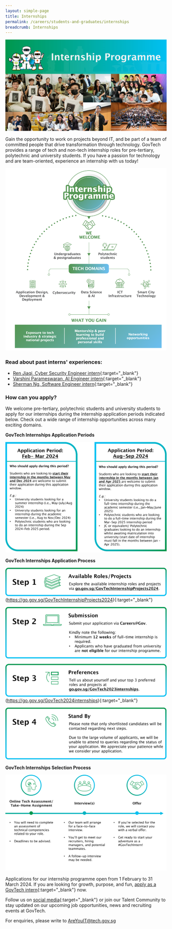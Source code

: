 ```yaml
---
layout: simple-page
title: Internships  
permalink: /careers/students-and-graduates/internships
breadcrumb: Internships 
---
```


![GovTech Internships](/images/careers/application-opening-soon-febandmar-2024.jpg) 

Gain the opportunity to work on projects beyond IT, and be part of a team of committed people that drive transformation through technology. GovTech provides a range of tech and non-tech internship roles for pre-tertiary, polytechnic and university students. If you have a passion for technology and are team-oriented, experience an internship with us today!

![GovTech Internships Overview](/images/careers/internship-chart-2024.png)


### Read about past interns' experiences:

* [Ren Jiaqi, Cyber Security Engineer intern](https://medium.com/ytpo-govtech/from-the-harbour-to-the-high-seas-776f8e6dc860){:target="_blank"}
* [Varshini Parameswaran, AI Engineer intern](https://medium.com/ytpo-govtech/my-meaningful-internship-with-dsaid-va-team-9d8cb079a2d8){:target="_blank"}
* [Sherman Ng, Software Engineer intern](https://medium.com/ytpo-govtech/empowering-govtech-interns-7af65b29fef4){:target="_blank"}


### How can you apply?

We welcome pre-tertiary, polytechnic students and university students to apply for our internships during the internship application periods indicated below. Check out a wide range of internship opportunities across many exciting domains.

**GovTech Internships Application Periods**

![GovTech Internships Application Periods](images/careers/2024-internship-application-periods.png)

**GovTech Internships Application Process**

![GovTech Internships Application Process Step 1](images/careers/feb2024-internship-application-timeline-applications-open-1.png)(https://go.gov.sg/GovTechInternshipProjects2024){:target="_blank"}

![GovTech Internships Application Process Step 2](images/careers/Feb-2024-internship-application-step2.png)

![GovTech Internships Application Process Step 3](images/careers/internship-application-timeline-applications-open-3.png)(https://go.gov.sg/GovTech2024internships){:target="_blank"}

![GovTech Internships Application Process Step 4](images/careers/Feb-2024-internship-application-step4.png)

**GovTech Internships Selection Process**

![GovTech Internships Selection Process](/images/careers/post-application-process.png)


Applications for our internship programme open from 1 February to 31 March 2024. If you are looking for growth, purpose, and fun, [apply as a GovTech intern](https://sggovterp.wd102.myworkdayjobs.com/PublicServiceCareers/job/Singapore/GovTech-2024-Internships_JR-10000026123){:target="_blank"} now.

Follow us on  [social media](https://linktr.ee/GovTechSG){:target="_blank"} or join our Talent Community to stay updated on our upcoming job opportunities, news and recruiting events at GovTech.

For enquiries, please write to <AreYouIT@tech.gov.sg>




